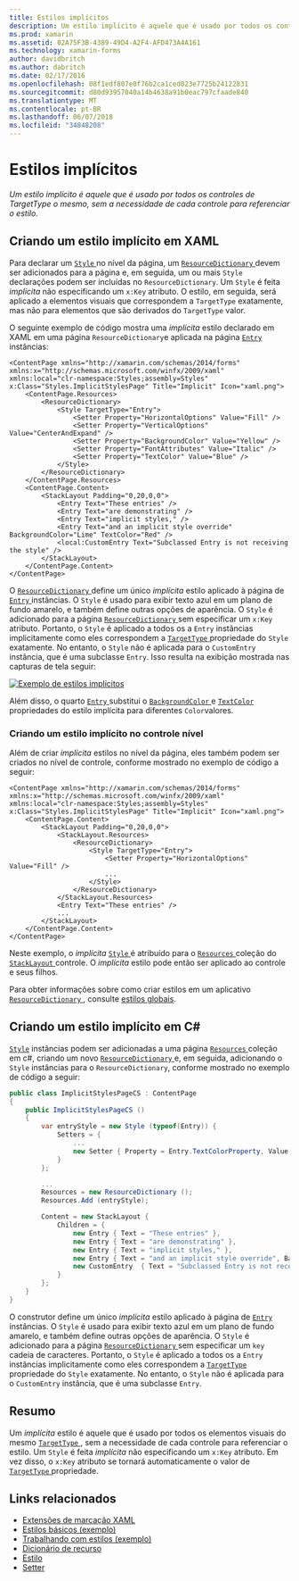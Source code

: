 ```yaml
---
title: Estilos implícitos
description: Um estilo implícito é aquele que é usado por todos os controles de TargetType o mesmo, sem a necessidade de cada controle para referenciar o estilo.
ms.prod: xamarin
ms.assetid: 02A75F3B-4389-49D4-A2F4-AFD473A4A161
ms.technology: xamarin-forms
author: davidbritch
ms.author: dabritch
ms.date: 02/17/2016
ms.openlocfilehash: 08f1edf807e0f76b2ca1ced023e7725b24122831
ms.sourcegitcommit: d80d93957040a14b4638a91b0eac797cfaade840
ms.translationtype: MT
ms.contentlocale: pt-BR
ms.lasthandoff: 06/07/2018
ms.locfileid: "34848208"
---
```

# <a name="implicit-styles"></a>Estilos implícitos

_Um estilo implícito é aquele que é usado por todos os controles de TargetType o mesmo, sem a necessidade de cada controle para referenciar o estilo._

## <a name="creating-an-implicit-style-in-xaml"></a>Criando um estilo implícito em XAML

Para declarar um [ `Style` ](https://developer.xamarin.com/api/type/Xamarin.Forms.Style/) no nível da página, um [ `ResourceDictionary` ](https://developer.xamarin.com/api/type/Xamarin.Forms.ResourceDictionary/) devem ser adicionados para a página e, em seguida, um ou mais `Style` declarações podem ser incluídas no `ResourceDictionary`. Um `Style` é feita *implícita* não especificando um `x:Key` atributo. O estilo, em seguida, será aplicado a elementos visuais que correspondem a `TargetType` exatamente, mas não para elementos que são derivados do `TargetType` valor.

O seguinte exemplo de código mostra uma *implícita* estilo declarado em XAML em uma página `ResourceDictionary`e aplicada na página [ `Entry` ](https://developer.xamarin.com/api/type/Xamarin.Forms.Entry/) instâncias:

```xaml
<ContentPage xmlns="http://xamarin.com/schemas/2014/forms" xmlns:x="http://schemas.microsoft.com/winfx/2009/xaml" xmlns:local="clr-namespace:Styles;assembly=Styles" x:Class="Styles.ImplicitStylesPage" Title="Implicit" Icon="xaml.png">
    <ContentPage.Resources>
        <ResourceDictionary>
            <Style TargetType="Entry">
                <Setter Property="HorizontalOptions" Value="Fill" />
                <Setter Property="VerticalOptions" Value="CenterAndExpand" />
                <Setter Property="BackgroundColor" Value="Yellow" />
                <Setter Property="FontAttributes" Value="Italic" />
                <Setter Property="TextColor" Value="Blue" />
            </Style>
        </ResourceDictionary>
    </ContentPage.Resources>
    <ContentPage.Content>
        <StackLayout Padding="0,20,0,0">
            <Entry Text="These entries" />
            <Entry Text="are demonstrating" />
            <Entry Text="implicit styles," />
            <Entry Text="and an implicit style override" BackgroundColor="Lime" TextColor="Red" />
            <local:CustomEntry Text="Subclassed Entry is not receiving the style" />
        </StackLayout>
    </ContentPage.Content>
</ContentPage>
```

O [ `ResourceDictionary` ](https://developer.xamarin.com/api/type/Xamarin.Forms.ResourceDictionary/) define um único *implícita* estilo aplicado à página de [ `Entry` ](https://developer.xamarin.com/api/type/Xamarin.Forms.Entry/) instâncias. O `Style` é usado para exibir texto azul em um plano de fundo amarelo, e também define outras opções de aparência. O `Style` é adicionado para a página [ `ResourceDictionary` ](https://developer.xamarin.com/api/type/Xamarin.Forms.ResourceDictionary/) sem especificar um `x:Key` atributo. Portanto, o `Style` é aplicado a todos os a `Entry` instâncias implicitamente como eles correspondem a [ `TargetType` ](https://developer.xamarin.com/api/property/Xamarin.Forms.Style.TargetType/) propriedade do `Style` exatamente. No entanto, o `Style` não é aplicada para o `CustomEntry` instância, que é uma subclasse `Entry`. Isso resulta na exibição mostrada nas capturas de tela seguir:

[![](implicit-images/implicit-styles.png "Exemplo de estilos implícitos")](implicit-images/implicit-styles-large.png#lightbox "estilos implícitos exemplo")

Além disso, o quarto [ `Entry` ](https://developer.xamarin.com/api/type/Xamarin.Forms.Entry/) substitui o [ `BackgroundColor` ](https://developer.xamarin.com/api/property/Xamarin.Forms.VisualElement.BackgroundColor/) e [ `TextColor` ](https://developer.xamarin.com/api/property/Xamarin.Forms.Entry.TextColor/) propriedades do estilo implícita para diferentes `Color`valores.

### <a name="creating-an-implicit-style-at-the-control-level"></a>Criando um estilo implícito no controle nível

Além de criar *implícita* estilos no nível da página, eles também podem ser criados no nível de controle, conforme mostrado no exemplo de código a seguir:

```xaml
<ContentPage xmlns="http://xamarin.com/schemas/2014/forms" xmlns:x="http://schemas.microsoft.com/winfx/2009/xaml" xmlns:local="clr-namespace:Styles;assembly=Styles" x:Class="Styles.ImplicitStylesPage" Title="Implicit" Icon="xaml.png">
    <ContentPage.Content>
        <StackLayout Padding="0,20,0,0">
            <StackLayout.Resources>
                <ResourceDictionary>
                    <Style TargetType="Entry">
                        <Setter Property="HorizontalOptions" Value="Fill" />
                        ...
                    </Style>
                </ResourceDictionary>
            </StackLayout.Resources>
            <Entry Text="These entries" />
            ...
        </StackLayout>
    </ContentPage.Content>
</ContentPage>
```

Neste exemplo, o *implícita* [ `Style` ](https://developer.xamarin.com/api/type/Xamarin.Forms.Style/) é atribuído para o [ `Resources` ](https://developer.xamarin.com/api/property/Xamarin.Forms.VisualElement.Resources/) coleção do [ `StackLayout` ](https://developer.xamarin.com/api/type/Xamarin.Forms.StackLayout/)controle. O *implícita* estilo pode então ser aplicado ao controle e seus filhos.

Para obter informações sobre como criar estilos em um aplicativo [ `ResourceDictionary` ](https://developer.xamarin.com/api/type/Xamarin.Forms.ResourceDictionary/), consulte [estilos globais](~/xamarin-forms/user-interface/styles/application.md).

## <a name="creating-an-implicit-style-in-c35"></a>Criando um estilo implícito em C&#35;

[`Style`](https://developer.xamarin.com/api/type/Xamarin.Forms.Style/) instâncias podem ser adicionadas a uma página [ `Resources` ](https://developer.xamarin.com/api/property/Xamarin.Forms.VisualElement.Resources/) coleção em c#, criando um novo [ `ResourceDictionary` ](https://developer.xamarin.com/api/type/Xamarin.Forms.ResourceDictionary/)e, em seguida, adicionando o `Style` instâncias para o `ResourceDictionary`, conforme mostrado no exemplo de código a seguir:

```csharp
public class ImplicitStylesPageCS : ContentPage
{
    public ImplicitStylesPageCS ()
    {
        var entryStyle = new Style (typeof(Entry)) {
            Setters = {
                ...
                new Setter { Property = Entry.TextColorProperty, Value = Color.Blue }
            }
        };

        ...
        Resources = new ResourceDictionary ();
        Resources.Add (entryStyle);

        Content = new StackLayout {
            Children = {
                new Entry { Text = "These entries" },
                new Entry { Text = "are demonstrating" },
                new Entry { Text = "implicit styles," },
                new Entry { Text = "and an implicit style override", BackgroundColor = Color.Lime, TextColor = Color.Red },
                new CustomEntry  { Text = "Subclassed Entry is not receiving the style" }
            }
        };
    }
}
```

O construtor define um único *implícita* estilo aplicado à página de [ `Entry` ](https://developer.xamarin.com/api/type/Xamarin.Forms.Entry/) instâncias. O `Style` é usado para exibir texto azul em um plano de fundo amarelo, e também define outras opções de aparência. O `Style` é adicionado para a página [ `ResourceDictionary` ](https://developer.xamarin.com/api/type/Xamarin.Forms.ResourceDictionary/) sem especificar um `key` cadeia de caracteres. Portanto, o `Style` é aplicado a todos os a `Entry` instâncias implicitamente como eles correspondem a [ `TargetType` ](https://developer.xamarin.com/api/property/Xamarin.Forms.Style.TargetType/) propriedade do `Style` exatamente. No entanto, o `Style` não é aplicada para o `CustomEntry` instância, que é uma subclasse `Entry`.

## <a name="summary"></a>Resumo

Um *implícita* estilo é aquele que é usado por todos os elementos visuais do mesmo [ `TargetType` ](https://developer.xamarin.com/api/property/Xamarin.Forms.Style.TargetType/), sem a necessidade de cada controle para referenciar o estilo. Um `Style` é feita *implícita* não especificando um `x:Key` atributo. Em vez disso, o `x:Key` atributo se tornará automaticamente o valor de [ `TargetType` ](https://developer.xamarin.com/api/property/Xamarin.Forms.Style.TargetType/) propriedade.



## <a name="related-links"></a>Links relacionados

- [Extensões de marcação XAML](~/xamarin-forms/xaml/xaml-basics/xaml-markup-extensions.md)
- [Estilos básicos (exemplo)](https://developer.xamarin.com/samples/xamarin-forms/UserInterface/Styles/BasicStyles/)
- [Trabalhando com estilos (exemplo)](https://developer.xamarin.com/samples/xamarin-forms/WorkingWithStyles/)
- [Dicionário de recurso](https://developer.xamarin.com/api/type/Xamarin.Forms.ResourceDictionary/)
- [Estilo](https://developer.xamarin.com/api/type/Xamarin.Forms.Style/)
- [Setter](https://developer.xamarin.com/api/type/Xamarin.Forms.Setter/)
